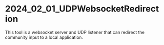 # 2024_02_01_UDPWebsocketRedirection
This tool is a websocket server and UDP listener that can redirect the community input to a local application.
